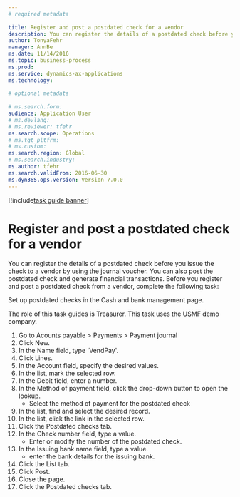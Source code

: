 ```yaml
--- 
# required metadata 
 
title: Register and post a postdated check for a vendor
description: You can register the details of a postdated check before you issue the check to a vendor by using the journal voucher. 
author: TonyaFehr 
manager: AnnBe 
ms.date: 11/14/2016
ms.topic: business-process 
ms.prod:  
ms.service: dynamics-ax-applications 
ms.technology:  
 
# optional metadata 
 
# ms.search.form:   
audience: Application User 
# ms.devlang:  
# ms.reviewer: tfehr 
ms.search.scope: Operations 
# ms.tgt_pltfrm:  
# ms.custom:  
ms.search.region: Global
# ms.search.industry: 
ms.author: tfehr 
ms.search.validFrom: 2016-06-30 
ms.dyn365.ops.version: Version 7.0.0 
---
```


[!include[task guide banner](.../includes/task-guide-banner.md)]

# Register and post a postdated check for a vendor

You can register the details of a postdated check before you issue the check to a vendor by using the journal voucher. You can also post the postdated check and generate financial transactions. Before you register and post a postdated check from a vendor, complete the following task: 
Set up postdated checks in the Cash and bank management page. 

The role of this task guides is Treasurer. This task uses the USMF demo company.

1. Go to Acounts payable > Payments > Payment journal
2. Click New.
3. In the Name field, type 'VendPay'.
4. Click Lines.
5. In the Account field, specify the desired values.
6. In the list, mark the selected row.
7. In the Debit field, enter a number.
8. In the Method of payment field, click the drop-down button to open the lookup.
    * Select the method of payment for the postdated check  
9. In the list, find and select the desired record.
10. In the list, click the link in the selected row.
11. Click the Postdated checks tab.
12. In the Check number field, type a value.
    * Enter or modify the number of the postdated check.  
13. In the Issuing bank name field, type a value.
    * enter the bank details for the issuing bank.  
14. Click the List tab.
15. Click Post.
16. Close the page.
17. Click the Postdated checks tab.

